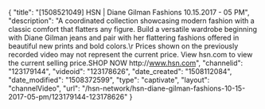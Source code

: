 {
    "title": "[1508521049] HSN | Diane Gilman Fashions 10.15.2017 - 05 PM",
    "description": "A coordinated collection showcasing modern fashion with a classic comfort that flatters any figure. Build a versatile wardrobe beginning with Diane Gilman jeans and pair with her flattering fashions offered in beautiful new prints and bold colors.\r Prices shown on the previously recorded video may not represent the current price.  View hsn.com to view the current selling price.SHOP NOW http:\/\/www.hsn.com",
    "channelid": "123179144",
    "videoid": "123178626",
    "date_created": "1508112084",
    "date_modified": "1508372599",
    "type": "captivate",
    "layout": "channelVideo",
    "url": "\/hsn-network\/hsn-diane-gilman-fashions-10-15-2017-05-pm\/123179144-123178626"
}